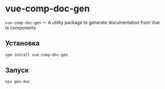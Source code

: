 # vue-comp-doc-gen
`vue-comp-doc-gen` — A utility package to generate documentation from Vue ts components

## Установка

```bash
npm install vue-comp-doc-gen
```

## Запуск
```bash
npx gen-doc
```
